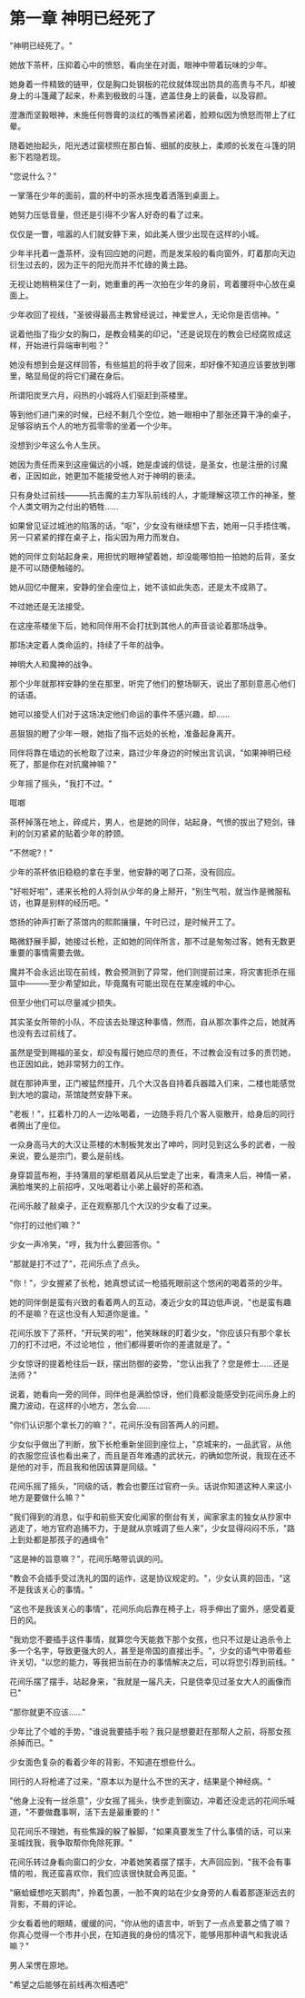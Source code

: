 # 第一章 神明已经死了

"神明已经死了。"

她放下茶杯，压抑着心中的愤怒，看向坐在对面，眼神中带着玩味的少年。

她身着一件精致的链甲，仅是胸口处钢板的花纹就体现出防具的高贵与不凡，却被身上的斗篷藏了起来，朴素到极致的斗篷，遮盖住身上的装备，以及容颜。

澄澈而坚毅眼神，未施任何唇膏的淡红的嘴唇紧闭着，脸颊似因为愤怒而带上了红晕。

随着她抬起头，阳光透过窗棂照在那白皙、细腻的皮肤上，柔顺的长发在斗篷的阴影下若隐若现。

"您说什么？"

一掌落在少年的面前，震的杯中的茶水摇曳着洒落到桌面上。

她努力压低音量，但还是引得不少客人好奇的看了过来。

仅仅是一瞥，喧嚣的人们就安静下来，如此美人很少出现在这样的小城。

少年半托着一盏茶杯，没有回应她的问题，而是发呆般的看向窗外，盯着那向天边衍生过去的，因为正午的阳光而并不忙碌的黄土路。

无视让她稍稍呆住了一刹，她重重的再一次拍在少年的身前，弯着腰将中心放在桌面上。

少年收回了视线，"圣彼得最高主教曾经说过，神爱世人，无论你是否信神。"

说着他指了指少女的胸口，是教会精美的印记，"还是说现在的教会已经腐败成这样，开始进行异端审判啦？"

她没有想到会是这样回答，有些尴尬的将手收了回来，却好像不知道应该要放到哪里，略显局促的将它们藏在身后。

所谓阳炭烹六月，闷热的小城将人们驱赶到茶楼里。

等到他们进门来的时候，已经不剩几个空位，她一眼相中了那张还算干净的桌子，足够容纳五个人的地方孤零零的坐着一个少年。

没想到少年这么令人生厌。

她因为责任而来到这座偏远的小城，她是虔诚的信徒，是圣女，也是注册的讨魔者，正因如此，她更加不能接受他人对于神明的亵渎。

只有身处过前线———抗击魔的主力军队前线的人，才能理解这项工作的神圣，整个人类文明为之付出的牺牲……

如果曾见证过城池的陷落的话，"呕"，少女没有继续想下去，她用一只手捂住嘴，另一只紧紧的撑在桌子上，指尖因为用力而发白。

她的同伴立刻站起身来，用担忧的眼神望着她，却没能哪怕拍一拍她的后背，圣女是不可以随便触碰的。

她从回忆中醒来，安静的坐会座位上，她不该如此失态，还是太不成熟了。

不过她还是无法接受。

在这座茶楼坐下后，她和同伴用不会打扰到其他人的声音谈论着那场战争。

那场决定着人类命运的，持续了千年的战争。

神明大人和魔神的战争。

那个少年就那样安静的坐在那里，听完了他们的整场聊天，说出了那刻意恶心他们的话语。

她可以接受人们对于这场决定他们命运的事件不感兴趣，却……

恶狠狠的瞪了少年一眼，她指了指不远处的长枪，准备起身离开。

同伴将靠在墙边的长枪取了过来，路过少年身边的时候出言讥讽，"如果神明已经死了，那是你在对抗魔神嘛？"

少年摇了摇头，"我打不过。"

哐啷

茶杯掉落在地上，碎成片，男人，也是她的同伴，站起身，气愤的拔出了短剑，锋利的剑刃紧紧的贴着少年的脖颈。

"不然呢?！"

少年的茶杯依旧稳稳的拿在手里，他安静的喝了口茶，没有回应。

"好啦好啦"，递来长枪的人将剑从少年的身上掰开，"别生气啦，就当作是微服私访，也算是别样的经历吧。"

悠扬的钟声打断了茶馆内的熙熙攘攘，午时已过，是时候开工了。

略微舒展手脚，她接过长枪，正如她的同伴所言，那不过是匆匆过客，她有无数更重要的事情需要去做。

魔并不会永远出现在前线，教会预测到了异常，他们则提前过来，将灾害扼杀在摇篮中———至少希望如此，毕竟魔有可能出现在在某座城的中心。

但至少他们可以尽量减少损失。

其实圣女所带的小队，不应该去处理这种事情，然而，自从那次事件之后，她就再也没有去过前线了。

虽然是受到赐福的圣女，却没有履行她应尽的责任，不过教会没有过多的责罚她，也正因如此，她非常努力的工作。

就在那钟声里，正门被猛然撞开，几个大汉各自持着兵器踏入们来，二楼也能感觉到大地的震动，茶馆陡然安静下来。

"老板！"，扛着朴刀的人一边吆喝着，一边随手将几个客人驱散开，给身后的同行者腾出了座位。

一众身高马大的大汉让茶楼的木制板凳发出了呻吟，同时见到这么多的武者，一般来说，要么是宗门，要么是前线。



身穿碧蓝布袍，手持蒲扇的掌柜扇着风从后堂走了出来，看清来人后，神情一紧，满脸堆笑的上前招呼，又吆喝着让小弟上最好的茶和酒。

花间乐敲了敲桌子，正在观察那几个大汉的少女看了过来。

"你打的过他们嘛？"

少女一声冷笑，"哼，我为什么要回答你。"

"那就是打不过了"，花间乐点了点头。

"你！"，少女握紧了长枪，她真想试试一枪插死眼前这个悠闲的喝着茶的少年。

她的同伴倒是蛮有兴致的看着两人的互动，凑近少女的耳边低声说，"也是蛮有趣的不是嘛？在这也没有人知道你是谁。"

花间乐放下了茶杯，"开玩笑的啦"，他笑眯眯的盯着少女，"你应该只有那个拿长刀的打不过吧，不过论地位 ，他们都得要听你的差遣就是了。"

少女惊讶的提着枪往后一跃，摆出防御的姿势，"您认出我了？您是修士……还是法师？"

说着，她看向一旁的同伴，同伴也是满脸惊讶，他们竟都没能感受到花间乐身上的魔力波动，在这样的小地方，怎么会……

"你们认识那个拿长刀的嘛？"，花间乐没有回答两人的问题。

少女似乎做出了判断，放下长枪重新坐回到座位上，"京城来的，一品武官，从他的衣服您应该也看出来了，而且是百年难遇的武状元，的确如您所说，我现在还不是他的对手，而且我和他因该算是同级。"

花间乐摇了摇头，"同级的话，教会也要压过官府一头。话说你知道这种人来这小地方是要做什么嘛？"

"我们得到的消息，似乎和前些天安化闻家的倒台有关，闻家家主的独女从抄家中逃走了，地方官府追捕不力，于是就从京城调了些人来"，少女显得闷闷不乐，"路上到处都是那孩子的通缉令"

"这是神的旨意嘛？"，花间乐略带讥讽的问。

"教会不会插手受过洗礼的国的运作，这是协议规定的。"，少女认真的回击，"这不是我该关心的事情。"

"这也不是我该关心的事情"，花间乐向后靠在椅子上，将手伸出了窗外，感受着夏日的风。

"我劝您不要插手这件事情，就算您今天能救下那个女孩，也只不过是让追杀令上多一个名字，导致更强大的人，甚至是帝国的直接出手。"，少女的语气中带着些许关切，"以您的能力，等我把当前在办的事情解决之后，可以将您引荐到前线。"

花间乐摆了摆手，站起身来，"我就是一届凡夫，只是侥幸见过圣女大人的画像而已"

"那你就更不应该……"

少年比了个嘘的手势，"谁说我要插手啦？我只是想要赶在那帮人之前，将那女孩杀掉而已。"

少女面色复杂的看着少年的背影，不知道在想些什么。

同行的人将枪递了过来，"原本以为是什么不世的天才，结果是个神经病。"

"他身上没有一丝杀意"，少女摇了摇头，快步走到窗边，冲着还没走远的花间乐喊道，"不要做蠢事啊，活下去是最重要的！"

见花间乐不理她，有些焦躁的躲了躲脚，"如果真要发生了什么事情的话，可以来圣城找我，我争取帮你免除死罪。"

花间乐转过身看向窗口的少女，冲着她笑着摆了摆手，大声回应到，"我不会有事情的啦，我还蛮喜欢你，我们应该很快就会再见面。"

"癞蛤蟆想吃天鹅肉"，拎着包裹，一脸不爽的站在少女身旁的人看着那逐渐远去的背影，不屑的评论。

少女看着他的眼睛，缓缓的问，"你从他的语言中，听到了一点点爱慕之情了嘛？你真心觉得一个市井小民，在知道我的身份的情况下，能够用那种语气和我说话嘛？"

男人呆愣在原地。

"希望之后能够在前线再次相遇吧"